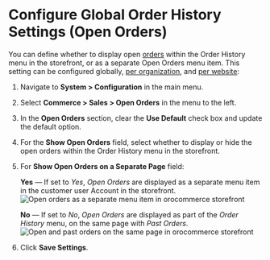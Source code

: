 <a id="configuration-guide-commerce-configuration-sales-order-history"></a>

# Configure Global Order History Settings (Open Orders)

You can define whether to display open [orders](../../../../../glossary.md#term-Order) within the Order History menu in the storefront, or as a separate Open Orders menu item. This setting can be configured globally, [per organization](../../../user-management/organizations/org-configuration/commerce/sales/organization-orders-history.md#organization-commerce-configuration-sales-order-history), and [per website](../../../websites/web-configuration/commerce/sales/website-open-orders.md#website-commerce-configuration-sales-order-history):

1. Navigate to **System > Configuration** in the main menu.
2. Select **Commerce > Sales > Open Orders** in the menu to the left.
3. In the **Open Orders** section, clear the **Use Default** check box and update the default option.
4. For the **Show Open Orders** field, select whether to display or hide the open orders within the Order History menu in the storefront.
5. For **Show Open Orders on a Separate Page** field:

   **Yes** — If set to *Yes*, *Open Orders* are displayed as a separate menu item in the customer user Account in the storefront.
   ![Open orders as a separate menu item in orocommerce storefront](user/img/system/config_commerce/sales/open_orders_separately.png)

   **No** — If set to *No*, *Open Orders* are displayed as part of the *Order History* menu, on the same page with *Past Orders*.
   ![Open and past orders on the same page in orocommerce storefront](user/img/system/config_commerce/sales/open_orders_with_past_orders.png)
6. Click **Save Settings**.
